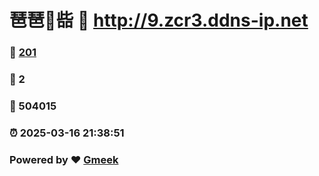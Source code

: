 # 琶琶🔭啙 :link: http://9.zcr3.ddns-ip.net 
### :page_facing_up: [201](http://9.zcr3.ddns-ip.net/tag.html) 
### :speech_balloon: 2 
### :hibiscus: 504015 
### :alarm_clock: 2025-03-16 21:38:51 
### Powered by :heart: [Gmeek](https://github.com/Meekdai/Gmeek)
